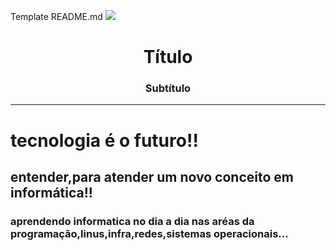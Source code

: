 Template README.md
![](banner.jpg)
<h1 align="center">Título</h1>
<h3 align="center">Subtítulo</h3>
<hr>
<h1>tecnologia é o futuro!!</h1>
<h2>entender,para atender um novo conceito em informática!!</h2>
<h3>aprendendo informatica no dia a dia nas aréas da programação,linus,infra,redes,sistemas operacionais...</h3>
